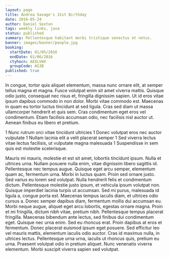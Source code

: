 ```yaml
---
layout: page
title: Andrea Savage's 31st Birthday
date: 2016-05-24
author: Daniel Sexton
tags: weekly links, java
status: published
summary: Pellentesque habitant morbi tristique senectus et netus.
banner: images/banner/people.jpg
booking:
  startDate: 01/05/2016
  endDate: 01/06/2016
  ctyhocn: AEXLVHX
  groupCode: AS3B
published: true
---
```

In congue, tortor quis aliquet elementum, massa nunc ornare elit, at semper tellus magna et magna. Fusce volutpat enim sit amet viverra mattis. Quisque odio justo, consequat nec risus et, fringilla dignissim sapien. Ut id eros vitae ipsum dapibus commodo in non dolor. Morbi vitae commodo est. Maecenas in quam eu tortor luctus tincidunt at sed ligula. Cras sed diam ut massa ullamcorper hendrerit et quis sem. Cras condimentum eget eros vel condimentum. Etiam facilisis accumsan odio, nec facilisis nisl auctor ut. Aenean finibus eu libero et pretium.

1 Nunc rutrum orci vitae tincidunt ultricies
1 Donec volutpat eros nec auctor vulputate
1 Nullam lacinia elit a velit placerat semper
1 Sed viverra lectus vitae lectus facilisis, ut vulputate magna malesuada
1 Suspendisse in sem quis est molestie scelerisque.

Mauris mi mauris, molestie et est sit amet, lobortis tincidunt ipsum. Nulla et ultrices urna. Nullam posuere nulla enim, vitae dignissim libero sagittis id. Pellentesque nec tempus augue. Quisque eget arcu semper, elementum quam ac, fermentum urna. Morbi in luctus quam. Proin sed ornare justo. Sed varius eu lorem sed volutpat. Nulla hendrerit felis et condimentum dictum. Pellentesque molestie justo ipsum, et vehicula ipsum volutpat non. Quisque imperdiet lacinia turpis ut accumsan. Sed mi purus, malesuada id ligula a, congue porta est. Maecenas tempus iaculis diam, et ultrices odio cursus a. Donec semper dapibus diam, fermentum mollis dui accumsan eu. Morbi neque augue, aliquet eget arcu lobortis, egestas ornare magna.
Proin et mi fringilla, dictum nibh vitae, pretium nibh. Pellentesque tempus placerat fringilla. Maecenas bibendum ante lectus, sed finibus dui condimentum eget. Quisque nec urna enim. Sed eu rhoncus erat. Proin dapibus at eros et fermentum. Donec placerat euismod ipsum eget posuere. Sed efficitur leo vel mauris mattis, elementum iaculis odio auctor. Cras id maximus nulla, in ultrices lectus. Pellentesque urna urna, iaculis ut rhoncus quis, pretium eu urna. Praesent volutpat odio in pretium aliquet. Nunc venenatis viverra elementum. Morbi suscipit viverra sapien sed volutpat.
